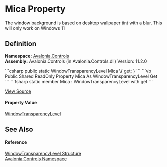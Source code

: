 # Mica Property


The window background is based on desktop wallpaper tint with a blur. This will only work on Windows 11



## Definition
**Namespace:** <a href="N_Avalonia_Controls">Avalonia.Controls</a>  
**Assembly:** Avalonia.Controls (in Avalonia.Controls.dll) Version: 11.2.0

<Tabs groupId="api-code-preview">
<TabItem value="csharp" label="C#">
```csharp
public static WindowTransparencyLevel Mica \{ get; }
```
</TabItem>
<TabItem value="vb" label="VB">
```vb
Public Shared ReadOnly Property Mica As WindowTransparencyLevel
	Get
```
</TabItem>
<TabItem value="fsharp" label="F#">
```fsharp
static member Mica : WindowTransparencyLevel with get
```
</TabItem>
</Tabs>



<a href="https://github.com/AvaloniaUI/Avalonia/tree/master/src/Avalonia.Controls/WindowTransparencyLevel.cs#L38" title="View the source code">View Source</a>



#### Property Value
<a href="T_Avalonia_Controls_WindowTransparencyLevel">WindowTransparencyLevel</a>

## See Also


#### Reference
<a href="T_Avalonia_Controls_WindowTransparencyLevel">WindowTransparencyLevel Structure</a>  
<a href="N_Avalonia_Controls">Avalonia.Controls Namespace</a>  
